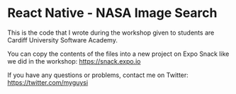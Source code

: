 # React Native - NASA Image Search

This is the code that I wrote during the workshop given to students are Cardiff University Software Academy.

You can copy the contents of the files into a new project on Expo Snack like we did in the workshop: https://snack.expo.io

If you have any questions or problems, contact me on Twitter: https://twitter.com/myguysi